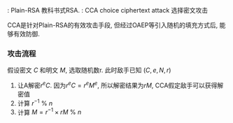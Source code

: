 : Plain-RSA 教科书式RSA. 
: CCA choice ciphertext attack 选择密文攻击


CCA是针对Plain-RSA的有效攻击手段, 但经过OAEP等引入随机的填充方式后, 能够有效防御.

### 攻击流程
假设密文 $C$ 和明文 $M$, 选取随机数r. 
此时敌手已知 $(C, e, N, r)$

1. 让A解密$r^eC$. 因为$r^eC=r^eM^e$, 所以解密结果为$rM$, CCA假定敌手可以获得解密值
2. 计算 $r^{-1}\ \%\ n$
3. 计算 $M=r^{-1}\times rM\ \%\ n$